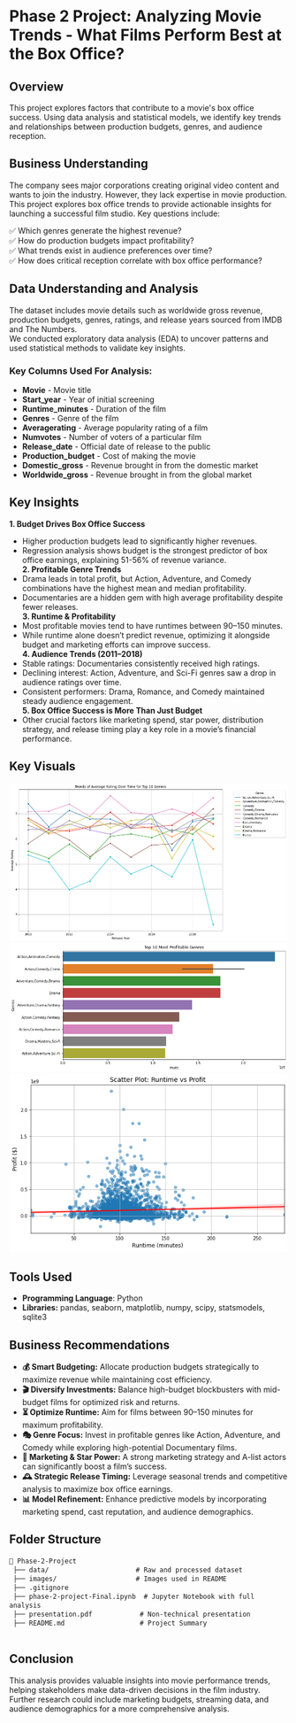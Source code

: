 
# Phase 2 Project: Analyzing Movie Trends - What Films Perform Best at the Box Office?

## Overview
This project explores factors that contribute to a movie's box office success. Using data analysis and statistical models, we identify key trends and relationships between production budgets, genres, and audience reception.

## Business Understanding
The company sees major corporations creating original video content and wants to join the industry. However, they lack expertise in movie production. This project explores box office trends to provide actionable insights for launching a successful film studio. Key questions include:

✅ Which genres generate the highest revenue?  
✅ How do production budgets impact profitability?  
✅ What trends exist in audience preferences over time?  
✅ How does critical reception correlate with box office performance? 

## Data Understanding and Analysis
The dataset includes movie details such as worldwide gross revenue, production budgets, genres, ratings, and release years sourced from IMDB and The Numbers.  
We conducted exploratory data analysis (EDA) to uncover patterns and used statistical methods to validate key insights.  
### Key Columns Used For Analysis:
- **Movie** - Movie title  
- **Start_year** - Year of initial screening 
- **Runtime_minutes** - Duration of the film  
- **Genres** - Genre of the film  
- **Averagerating** - Average popularity rating of a film  
- **Numvotes** - Number of voters of a particular film  
- **Release_date** - Official date of release to the public  
- **Production_budget** - Cost of making the movie  
- **Domestic_gross** - Revenue brought in from the domestic market  
- **Worldwide_gross** - Revenue brought in from the global market  

## Key Insights
**1. Budget Drives Box Office Success** 
- Higher production budgets lead to significantly higher revenues.  
- Regression analysis shows budget is the strongest predictor of box office earnings, explaining 51-56% of revenue variance.  
**2. Profitable Genre Trends**  
- Drama leads in total profit, but Action, Adventure, and Comedy combinations have the highest mean and median profitability.  
- Documentaries are a hidden gem with high average profitability despite fewer releases.  
**3. Runtime & Profitability**  
- Most profitable movies tend to have runtimes between 90–150 minutes.  
- While runtime alone doesn’t predict revenue, optimizing it alongside budget and marketing efforts can improve success.  
**4. Audience Trends (2011–2018)**  
- Stable ratings: Documentaries consistently received high ratings.  
- Declining interest: Action, Adventure, and Sci-Fi genres saw a drop in audience ratings over time.  
- Consistent performers: Drama, Romance, and Comedy maintained steady audience engagement.  
**5. Box Office Success is More Than Just Budget** 
- Other crucial factors like marketing spend, star power, distribution strategy, and release timing play a key role in a movie’s financial performance.  

## Key Visuals
![Alt text](images/genre_trends.png)
![Alt text](images/profitable_genres.png)
![Alt text](images/runtime_profit.png)


## Tools Used
- **Programming Language**: Python
- **Libraries:** pandas, seaborn, matplotlib, numpy, scipy, statsmodels, sqlite3

## Business Recommendations
- **💰 Smart Budgeting:** Allocate production budgets strategically to maximize revenue while maintaining cost efficiency.  
- **🎬 Diversify Investments:** Balance high-budget blockbusters with mid-budget films for optimized risk and returns.  
- **⏳ Optimize Runtime:** Aim for films between 90–150 minutes for maximum profitability.  
- **🎭 Genre Focus:** Invest in profitable genres like Action, Adventure, and Comedy while exploring high-potential Documentary films.  
- **🌟 Marketing & Star Power:** A strong marketing strategy and A-list actors can significantly boost a film’s success.  
- **🕰️ Strategic Release Timing:** Leverage seasonal trends and competitive analysis to maximize box office earnings.  
- **📊 Model Refinement:** Enhance predictive models by incorporating marketing spend, cast reputation, and audience demographics.   

## Folder Structure
```
📂 Phase-2-Project
 ├── data/                      # Raw and processed dataset  
 ├── images/                    # Images used in README  
 ├── .gitignore  
 ├── phase-2-project-Final.ipynb  # Jupyter Notebook with full analysis  
 ├── presentation.pdf            # Non-technical presentation  
 ├── README.md                   # Project Summary  
 
```

## Conclusion
This analysis provides valuable insights into movie performance trends, helping stakeholders make data-driven decisions in the film industry. Further research could include marketing budgets, streaming data, and audience demographics for a more comprehensive analysis.
